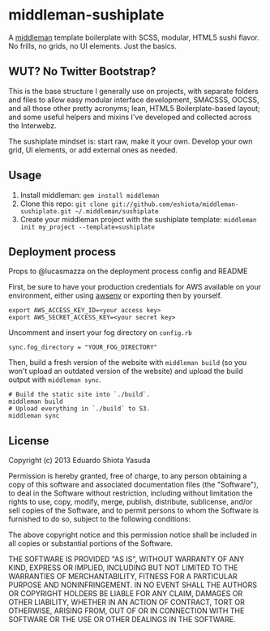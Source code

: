 # middleman-sushiplate

A [middleman](http://middlemanapp.com/) template boilerplate with SCSS,
modular, HTML5 sushi flavor. No frills, no grids, no UI elements. Just the basics.

## WUT? No Twitter Bootstrap?

This is the base structure I generally use on projects, with separate folders
and files to allow easy modular interface development, SMACSSS, OOCSS, and all
those other pretty acronyms; lean, HTML5 Boilerplate-based layout; and some
useful helpers and mixins I've developed and collected across the Interwebz.

The sushiplate mindset is: start raw, make it your own. Develop your own grid,
UI elements, or add external ones as needed.

## Usage

1. Install middleman: `gem install middleman`
2. Clone this repo: `git clone git://github.com/eshiota/middleman-sushiplate.git ~/.middleman/sushiplate`
3. Create your middleman project with the sushiplate template: `middleman init my_project --template=sushiplate`

## Deployment process

Props to @lucasmazza on the deployment process config and README

First, be sure to have your production credentials for AWS available
on your environment, either using [awsenv](https://github.com/mv/awsenv)
or exporting then by yourself.

```
export AWS_ACCESS_KEY_ID=<your access key>
export AWS_SECRET_ACCESS_KEY=<your secret key>
```

Uncomment and insert your fog directory on `config.rb`

```
sync.fog_directory = "YOUR_FOG_DIRECTORY"
```

Then, build a fresh version of the website with `middleman build`
(so you won't upload an outdated version of the website) and upload
the build output with `middleman sync`.

```
# Build the static site into `./build`.
middleman build
# Upload everything in `./build` to S3.
middleman sync
```

## License

Copyright (c) 2013 Eduardo Shiota Yasuda

Permission is hereby granted, free of charge, to any person obtaining a copy of this software and associated documentation files (the "Software"), to deal in the Software without restriction, including without limitation the rights to use, copy, modify, merge, publish, distribute, sublicense, and/or sell copies of the Software, and to permit persons to whom the Software is furnished to do so, subject to the following conditions:

The above copyright notice and this permission notice shall be included in all copies or substantial portions of the Software.

THE SOFTWARE IS PROVIDED "AS IS", WITHOUT WARRANTY OF ANY KIND, EXPRESS OR IMPLIED, INCLUDING BUT NOT LIMITED TO THE WARRANTIES OF MERCHANTABILITY, FITNESS FOR A PARTICULAR PURPOSE AND NONINFRINGEMENT. IN NO EVENT SHALL THE AUTHORS OR COPYRIGHT HOLDERS BE LIABLE FOR ANY CLAIM, DAMAGES OR OTHER LIABILITY, WHETHER IN AN ACTION OF CONTRACT, TORT OR OTHERWISE, ARISING FROM, OUT OF OR IN CONNECTION WITH THE SOFTWARE OR THE USE OR OTHER DEALINGS IN THE SOFTWARE.
